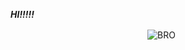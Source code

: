 ***HI!!!!!***

ㅤㅤㅤㅤㅤㅤㅤㅤㅤㅤㅤㅤㅤㅤㅤㅤㅤ![BRO](https://64.media.tumblr.com/1324eb8a3c0fd5dfe4a12cf1d6907f53/c4513fe132130a68-0c/s250x400/0573b672db45176197c1aad67653e157e56716e4.pnj)
